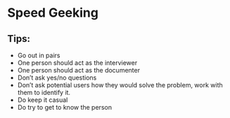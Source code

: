 # Speed Geeking 

## Tips: 

- Go out in pairs
- One person should act as the interviewer
- One person should act as the documenter
- Don’t ask yes/no questions
- Don’t ask potential users how they would solve the problem, work with them to identify it. 
- Do keep it casual
- Do try to get to know the person

